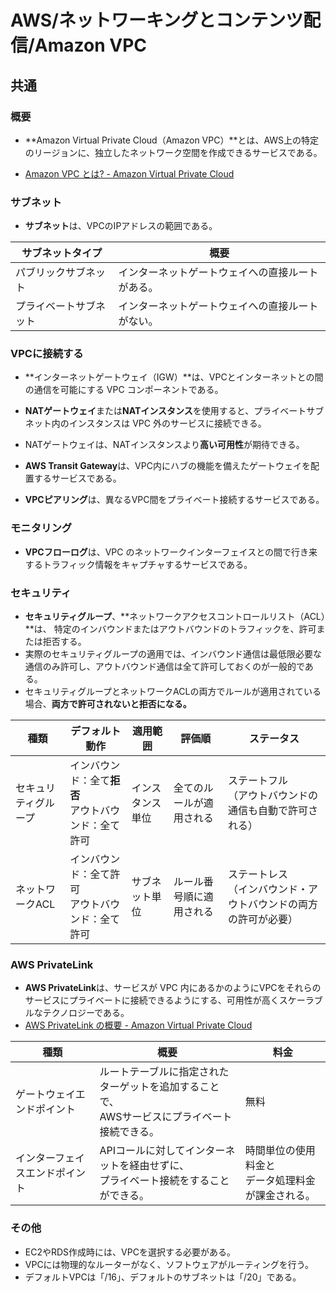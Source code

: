 # AWS/ネットワーキングとコンテンツ配信/Amazon VPC

## 共通

### 概要

- **Amazon Virtual Private Cloud（Amazon VPC）**とは、AWS上の特定のリージョンに、独立したネットワーク空間を作成できるサービスである。

- [Amazon VPC とは? - Amazon Virtual Private Cloud](https://docs.aws.amazon.com/ja_jp/vpc/latest/userguide/what-is-amazon-vpc.html)

### サブネット

- **サブネット**は、VPCのIPアドレスの範囲である。

| サブネットタイプ       | 概要                                             |
| ---------------------- | ------------------------------------------------ |
| パブリックサブネット   | インターネットゲートウェイへの直接ルートがある。 |
| プライベートサブネット | インターネットゲートウェイへの直接ルートがない。 |

### VPCに接続する

- **インターネットゲートウェイ（IGW）**は、VPCとインターネットとの間の通信を可能にする VPC コンポーネントである。

- **NATゲートウェイ**または**NATインスタンス**を使用すると、プライベートサブネット内のインスタンスは VPC 外のサービスに接続できる。

- NATゲートウェイは、NATインスタンスより**高い可用性**が期待できる。

- **AWS Transit Gateway**は、VPC内にハブの機能を備えたゲートウェイを配置するサービスである。

- **VPCピアリング**は、異なるVPC間をプライベート接続するサービスである。

### モニタリング

- **VPCフローログ**は、VPC のネットワークインターフェイスとの間で行き来するトラフィック情報をキャプチャするサービスである。

### セキュリティ

- **セキュリティグループ**、**ネットワークアクセスコントロールリスト（ACL）**は、
  特定のインバウンドまたはアウトバウンドのトラフィックを、許可または拒否する。
- 実際のセキュリティグループの適用では、インバウンド通信は最低限必要な通信のみ許可し、アウトバウンド通信は全て許可しておくのが一般的である。
- セキュリティグループとネットワークACLの両方でルールが適用されている場合、**両方で許可されないと拒否になる。**

| 種類                 | デフォルト動作                                           | 適用範囲         | 評価順                   | ステータス                                                   |
| -------------------- | -------------------------------------------------------- | ---------------- | ------------------------ | ------------------------------------------------------------ |
| セキュリティグループ | インバウンド：全て**拒否**<br />アウトバウンド：全て許可 | インスタンス単位 | 全てのルールが適用される | ステートフル<br />（アウトバウンドの通信も自動で許可される） |
| ネットワークACL      | インバウンド：全て許可<br />アウトバウンド：全て許可     | サブネット単位   | ルール番号順に適用される | ステートレス<br />（インバウンド・アウトバウンドの両方の許可が必要） |

### AWS PrivateLink

- **AWS PrivateLink**は、サービスが VPC 内にあるかのようにVPCをそれらのサービスにプライベートに接続できるようにする、可用性が高くスケーラブルなテクノロジーである。
- [AWS PrivateLink の概要 - Amazon Virtual Private Cloud](https://docs.aws.amazon.com/ja_jp/vpc/latest/privatelink/what-is-privatelink.html)

| 種類                           | 概要                                                         | 料金                                                   |
| ------------------------------ | ------------------------------------------------------------ | ------------------------------------------------------ |
| ゲートウェイエンドポイント     | ルートテーブルに指定されたターゲットを追加することで、<br />AWSサービスにプライベート接続できる。 | 無料                                                   |
| インターフェイスエンドポイント | APIコールに対してインターネットを経由せずに、<br />プライベート接続をすることができる。 | 時間単位の使用料金と<br />データ処理料金が課金される。 |

### その他

- EC2やRDS作成時には、VPCを選択する必要がある。
- VPCには物理的なルーターがなく、ソフトウェアがルーティングを行う。
- デフォルトVPCは「/16」、デフォルトのサブネットは「/20」である。
